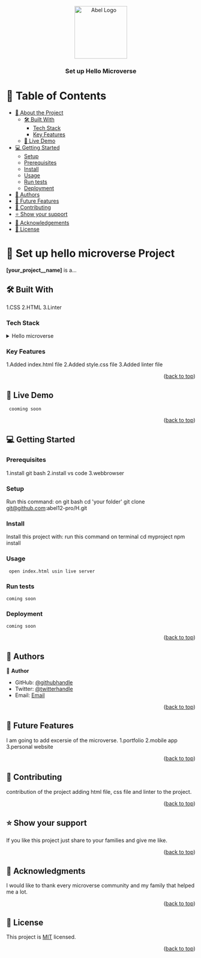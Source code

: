 <a name="readme-top"></a>

<div align="center">
  <img src="D:\Microverse\Module-1\H\im.jpg" alt="Abel Logo" width="140"  height="auto" />
  <br/>

  <h3><b>Set up Hello Microverse </b></h3>

</div>


# 📗 Table of Contents

- [📖 About the Project](#about-project)
  - [🛠 Built With](#built-with)
    - [Tech Stack](#tech-stack)
    - [Key Features](#key-features)
  - [🚀 Live Demo](#live-demo)
- [💻 Getting Started](#getting-started)
  - [Setup](#setup)
  - [Prerequisites](#prerequisites)
  - [Install](#install)
  - [Usage](#usage)
  - [Run tests](#run-tests)
  - [Deployment](#deployment)
- [👥 Authors](#authors)
- [🔭 Future Features](#future-features)
- [🤝 Contributing](#contributing)
- [⭐️ Show your support](#support)
- [🙏 Acknowledgements](#acknowledgements)
- [📝 License](#license)

# 📖 Set up hello microverse Project <a name="about-project"></a>

**[your_project__name]** is a...

## 🛠 Built With <a name="built-with"></a>
1.CSS
2.HTML
3.Linter

### Tech Stack <a name="tech-stack"></a>

<details>
  <summary>Hello microverse</summary>
  <ul>
    <li><a href="https://style.css/">style.css</a></li>
    <li><a href="https://index.html/">index.html </a></li>
  </ul>
</details>

### Key Features <a name="key-features"></a>

1.Added  index.html file 
2.Added style.css file 
3.Added linter file

<p align="right">(<a href="#readme-top">back to top</a>)</p>

## 🚀 Live Demo <a name="live-demo"></a>

     cooming soon 

<p align="right">(<a href="#readme-top">back to top</a>)</p>

## 💻 Getting Started <a name="getting-started"></a>

### Prerequisites

1.install git bash
2.install vs code
3.webbrowser 

### Setup
Run this command:
on git bash
cd 'your folder'
git clone git@github.com:abel12-pro/H.git

### Install

Install this project with:
run this command on terminal
           cd myproject
           npm install
### Usage
     open index.html usin live server 

### Run tests
    coming soon
### Deployment
    coming soon 
<p align="right">(<a href="#readme-top">back to top</a>)</p>

## 👥 Authors <a name="authors"></a>

👤 **Author**

- GitHub: [@githubhandle](https://github.com/abel12-pro)
- Twitter: [@twitterhandle](https://twitter.com/@abelfikre21)
- Email: [Email](abelu2013@gmail.com)

<p align="right">(<a href="#readme-top">back to top</a>)</p>

## 🔭 Future Features <a name="future-features"></a>
I am going to add excersie of the microverse.
      1.portfolio
      2.mobile app
      3.personal website

<p align="right">(<a href="#readme-top">back to top</a>)</p>

## 🤝 Contributing <a name="contributing"></a>
contribution of the project adding html file, css file and linter to the project.
<p align="right">(<a href="#readme-top">back to top</a>)</p>

## ⭐️ Show your support <a name="support"></a>

If you like this project just share to your families and give me like.

<p align="right">(<a href="#readme-top">back to top</a>)</p>

## 🙏 Acknowledgments <a name="acknowledgements"></a>

I would like to thank every microverse community and my family that helped me a lot.

<p align="right">(<a href="#readme-top">back to top</a>)</p>

## 📝 License <a name="license"></a>

This project is [MIT](./LICENSE) licensed.

<p align="right">(<a href="#readme-top">back to top</a>)</p>
